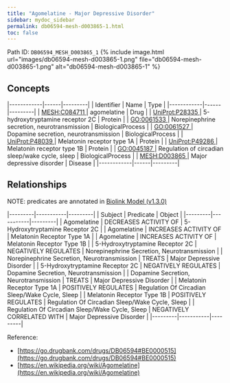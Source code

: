 ```yaml
---
title: "Agomelatine - Major Depressive Disorder"
sidebar: mydoc_sidebar
permalink: db06594-mesh-d003865-1.html
toc: false 
---
```



Path ID: `DB06594_MESH_D003865_1`
{% include image.html url="images/db06594-mesh-d003865-1.png" file="db06594-mesh-d003865-1.png" alt="db06594-mesh-d003865-1" %}

## Concepts

|------------|------|---------|
| Identifier | Name | Type    |
|------------|------|---------|
| <a href="https://identifiers.org/MESH:C084711">MESH:C084711 </a> | agomelatine | Drug |
| <a href="https://identifiers.org/UniProt:P28335">UniProt:P28335 </a> | 5-hydroxytryptamine receptor 2C | Protein |
| <a href="https://identifiers.org/GO:0061533">GO:0061533 </a> | Norepinephrine secretion, neurotransmission | BiologicalProcess |
| <a href="https://identifiers.org/GO:0061527">GO:0061527 </a> | Dopamine secretion, neurotransmission | BiologicalProcess |
| <a href="https://identifiers.org/UniProt:P48039">UniProt:P48039 </a> | Melatonin receptor type 1A | Protein |
| <a href="https://identifiers.org/UniProt:P49286">UniProt:P49286 </a> | Melatonin receptor type 1B | Protein |
| <a href="https://identifiers.org/GO:0045187">GO:0045187 </a> | Regulation of circadian sleep/wake cycle, sleep | BiologicalProcess |
| <a href="https://identifiers.org/MESH:D003865">MESH:D003865 </a> | Major depressive disorder | Disease |
|------------|------|---------|

## Relationships


NOTE: predicates are annotated in <a href="https://github.com/biolink/biolink-model/releases/tag/v1.3.0">Biolink Model (v1.3.0)</a>

|---------|-----------|---------|
| Subject | Predicate | Object  |
|---------|-----------|---------|
| Agomelatine | DECREASES ACTIVITY OF | 5-Hydroxytryptamine Receptor 2C |
| Agomelatine | INCREASES ACTIVITY OF | Melatonin Receptor Type 1A |
| Agomelatine | INCREASES ACTIVITY OF | Melatonin Receptor Type 1B |
| 5-Hydroxytryptamine Receptor 2C | NEGATIVELY REGULATES | Norepinephrine Secretion, Neurotransmission |
| Norepinephrine Secretion, Neurotransmission | TREATS | Major Depressive Disorder |
| 5-Hydroxytryptamine Receptor 2C | NEGATIVELY REGULATES | Dopamine Secretion, Neurotransmission |
| Dopamine Secretion, Neurotransmission | TREATS | Major Depressive Disorder |
| Melatonin Receptor Type 1A | POSITIVELY REGULATES | Regulation Of Circadian Sleep/Wake Cycle, Sleep |
| Melatonin Receptor Type 1B | POSITIVELY REGULATES | Regulation Of Circadian Sleep/Wake Cycle, Sleep |
| Regulation Of Circadian Sleep/Wake Cycle, Sleep | NEGATIVELY CORRELATED WITH | Major Depressive Disorder |
|---------|-----------|---------|

Reference: 
  - [https://go.drugbank.com/drugs/DB06594#BE0000515](https://go.drugbank.com/drugs/DB06594#BE0000515)
  - [https://en.wikipedia.org/wiki/Agomelatine](https://en.wikipedia.org/wiki/Agomelatine)
